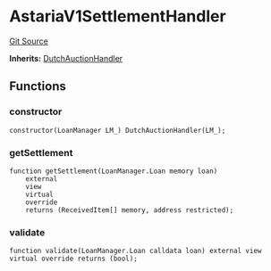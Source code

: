 # AstariaV1SettlementHandler
[Git Source](https://github.com/AstariaXYZ/starport/blob/15aa42a21bd8713473a3e2d3f09c004e943dc663/src/handlers/AstariaV1SettlementHandler.sol)

**Inherits:**
[DutchAuctionHandler](/src/handlers/DutchAuctionHandler.sol/contract.DutchAuctionHandler.md)


## Functions
### constructor


```solidity
constructor(LoanManager LM_) DutchAuctionHandler(LM_);
```

### getSettlement


```solidity
function getSettlement(LoanManager.Loan memory loan)
    external
    view
    virtual
    override
    returns (ReceivedItem[] memory, address restricted);
```

### validate


```solidity
function validate(LoanManager.Loan calldata loan) external view virtual override returns (bool);
```

